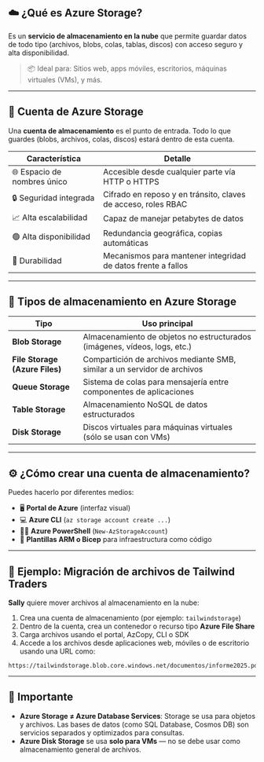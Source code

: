 
## ☁️ ¿Qué es Azure Storage?

Es un **servicio de almacenamiento en la nube** que permite guardar datos de todo tipo (archivos, blobs, colas, tablas, discos) con acceso seguro y alta disponibilidad.

> 📦 Ideal para: Sitios web, apps móviles, escritorios, máquinas virtuales (VMs), y más.

---

## 🔐 Cuenta de Azure Storage

Una **cuenta de almacenamiento** es el punto de entrada. Todo lo que guardes (blobs, archivos, colas, discos) estará dentro de esta cuenta.

| Característica                     | Detalle                                                                 |
|-----------------------------------|-------------------------------------------------------------------------|
| 🌐 Espacio de nombres único       | Accesible desde cualquier parte vía HTTP o HTTPS                       |
| 🔒 Seguridad integrada             | Cifrado en reposo y en tránsito, claves de acceso, roles RBAC          |
| 📈 Alta escalabilidad             | Capaz de manejar petabytes de datos                                    |
| 🟢 Alta disponibilidad             | Redundancia geográfica, copias automáticas                             |
| 💾 Durabilidad                    | Mecanismos para mantener integridad de datos frente a fallos           |

---

## 🧰 Tipos de almacenamiento en Azure Storage

| Tipo                         | Uso principal                                                               |
|------------------------------|------------------------------------------------------------------------------|
| **Blob Storage**             | Almacenamiento de objetos no estructurados (imágenes, vídeos, logs, etc.)   |
| **File Storage (Azure Files)** | Compartición de archivos mediante SMB, similar a un servidor de archivos     |
| **Queue Storage**            | Sistema de colas para mensajería entre componentes de aplicaciones           |
| **Table Storage**            | Almacenamiento NoSQL de datos estructurados                                 |
| **Disk Storage**             | Discos virtuales para máquinas virtuales (sólo se usan con VMs)              |

---

## ⚙️ ¿Cómo crear una cuenta de almacenamiento?

Puedes hacerlo por diferentes medios:

- 🖥️ **Portal de Azure** (interfaz visual)
- 💻 **Azure CLI** (`az storage account create ...`)
- 🧑‍💻 **Azure PowerShell** (`New-AzStorageAccount`)
- 📜 **Plantillas ARM o Bicep** para infraestructura como código

---

## 🧩 Ejemplo: Migración de archivos de Tailwind Traders

**Sally** quiere mover archivos al almacenamiento en la nube:

1. Crea una cuenta de almacenamiento (por ejemplo: `tailwindstorage`)
2. Dentro de la cuenta, crea un contenedor o recurso tipo **Azure File Share**
3. Carga archivos usando el portal, AzCopy, CLI o SDK
4. Accede a los archivos desde aplicaciones web, móviles o de escritorio usando una URL como:

```plaintext
https://tailwindstorage.blob.core.windows.net/documentos/informe2025.pdf
```

---

## 🛑 Importante

- **Azure Storage ≠ Azure Database Services**: Storage se usa para objetos y archivos. Las bases de datos (como SQL Database, Cosmos DB) son servicios separados y optimizados para consultas.
- **Azure Disk Storage** se usa **solo para VMs** — no se debe usar como almacenamiento general de archivos.

